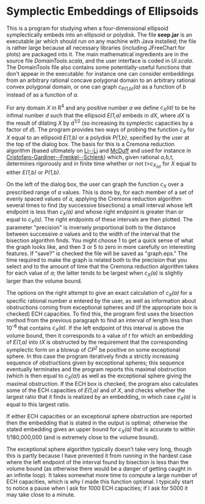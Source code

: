 # Symplectic Embeddings of Ellipsoids

This is a program for studying when a four-dimensional ellipsoid symplectically embeds into an ellipsoid or polydisk.  The file **seep.jar** is an executable jar which should run on any machine with Java installed; the file is rather large because all necessary libraries (including JFreeChart for plots) are packaged into it.  The main mathematical ingredients are in the source file *DomainTools.scala*, and the user interface is coded in *UI.scala*. The DomainTools file also contains some potentially-useful functions that don't appear in the executable: for instance one can consider embeddings from an arbitrary rational concave polygonal domain to an arbitrary rational convex polygonal domain, or one can graph _c<sub>P(1,b)</sub>(a)_ as a function of _b_ instead of as a function of _a_.

For any domain _X_ in R<sup>4</sup> and any positive number _a_ we define _c<sub>X</sub>(a)_ to be he infimal number _d_ such that the ellipsoid _E(1,a)_ embeds in _dX_, where _dX_ is the result of dilating _X_ by d<sup>1/2</sup> (so increasing its symplectic capacities by a factor of _d_).  The program provides two ways of probing the function _c<sub>X</sub>_ for _X_ equal to an ellipsoid _E(1,b)_ or a polydisk _P(1,b)_, specified by the user at the top of the dialog box.  The basis for this is a Cremona reduction algorithm (based ultimately on [Li--Li](https://arxiv.org/abs/math/0108227) and [McDuff](https://arxiv.org/abs/0801.4665) and used for instance in [Cristofaro-Gardiner--Frenkel--Schlenk](https://arxiv.org/abs/1604.06206)) which, given rational _a,b,t_, determines rigorously and in finite time whether or not _t>c<sub>X<sub>(a)_ for _X_ equal to either _E(1,b)_ or _P(1,b)_.

On the left of the dialog box, the user can graph the function _c<sub>X</sub>_ over a prescribed range of _a_ values.  This is done by, for each member of a set of evenly spaced values of _a_, applying the Cremona reduction algorithm several times to find (by successive bisections) a small interval whose left endpoint is less than _c<sub>X</sub>(a)_ and whose right endpoint is greater than or equal to _c<sub>X</sub>(a)_.  The right endpoints of these intervals are then plotted.  The parameter "precision" is inversely proportional both to the distance between successive _a_ values and to the width of the interval that the bisection algorithm finds. You might choose 1 to get a quick sense of what the graph looks like, and then 3 or 5 to zero in more carefully on interesting features.   If "save?" is checked the file will be saved as "graph.eps."  The time required to make the graph is related both to the precision that you select and to the amount of time that the Cremona reduction algorithm takes for each value of _a_; the latter tends to be largest when _c<sub>X</sub>(a)_ is slightly larger than the volume bound.

The options on the right attempt to give an exact calculation of _c<sub>X</sub>(a)_ for a specific rational number _a_ entered by the user, as well as information about obstructions coming from exceptional spheres and (if the appropriate box is checked) ECH capacities.  To find this, the program first uses the bisection method from the previous paragraph to find an interval of length less than 10<sup>-8</sup> that contains _c<sub>X</sub>(a)_.  If the left endpoint of this interval is above the volume bound, then it corresponds to a value of _t_ for which an embedding of _E(1,a)_ into _tX_ is obstructed by the requirement that the corresponding symplectic form on a blowup of _CP<sup>2</sup>_ be positive on some exceptional sphere.  In this case the program iteratively finds a strictly increasing sequence of obstructions given by exceptional spheres; this sequence eventually terminates and the program reports this maximal obstruction (which is then equal to _c<sub>X</sub>(a)_) as well as the exceptional sphere giving the maximal obstruction.  If the ECH box is checked, the program also calculates some of the ECH capacities of _E(1,a)_ and of _X_, and checks whether the largest ratio that it finds is realized by an embedding, in which case _c<sub>X</sub>(a)_ is equal to this largest ratio.

If either ECH capacities or an exceptional sphere obstruction are reported then the embedding that is stated in the output is optimal; otherwise the stated embedding gives an upper bound for _c<sub>X</sub>(a)_ that is accurate to within 1/180,000,000 (and is extremely close to the volume bound). 

The exceptional sphere algorithm typically doesn't take very long, though this is partly because I have prevented it from running in the hardest case where the left endpoint of the interval found by bisection is less than the volume bound (as otherwise there would be a danger of getting caught in an infinite loop).  It takes somewhat more time to compute a large number of ECH capacities, which is why I made this function optional.  I typically start to notice a pause when I ask for 1000 ECH capacities; if I ask for 5000 it may take close to a minute.